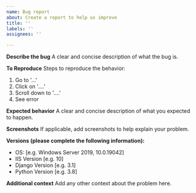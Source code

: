 ```yaml
---
name: Bug report
about: Create a report to help us improve
title: ''
labels: ''
assignees: ''

---
```


**Describe the bug**
A clear and concise description of what the bug is.

**To Reproduce**
Steps to reproduce the behavior:
1. Go to '...'
2. Click on '....'
3. Scroll down to '....'
4. See error

**Expected behavior**
A clear and concise description of what you expected to happen.

**Screenshots**
If applicable, add screenshots to help explain your problem.

**Versions (please complete the following information):**
 - OS: [e.g. Windows Server 2019, 10.0.19042]
 - IIS Version [e.g. 10]
 - Django Version [e.g. 3.1]
 - Python Version [e.g. 3.8]

**Additional context**
Add any other context about the problem here.
